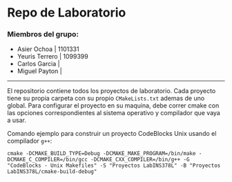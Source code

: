 # Repo de Laboratorio 
### Miembros del grupo:
* Asier Ochoa | 1101331
* Yeuris Terrero | 1099399
* Carlos Garcia |
* Miguel Payton |
___
El repositorio contiene todos los proyectos de laboratorio. Cada proyecto tiene su propia carpeta con su
propio `CMakeLists.txt` ademas de uno global. Para configurar el proyecto en su maquina, debe correr cmake
con las opciones correspondientes al sistema operativo y compilador que vaya a usar.

Comando ejemplo para construir un proyecto CodeBlocks Unix usando el compilador `g++`:
```
cmake -DCMAKE_BUILD_TYPE=Debug -DCMAKE_MAKE_PROGRAM=/bin/make -DCMAKE_C_COMPILER=/bin/gcc -DCMAKE_CXX_COMPILER=/bin/g++ -G "CodeBlocks - Unix Makefiles" -S "Proyectos LabINS378L" -B "Proyectos LabINS378L/cmake-build-debug"
```